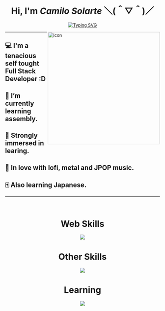 <!-- **KiyotakaDev/KiyotakaDev** is a ✨ _special_ ✨ repository because its `README.md` (this file) appears on your GitHub profile. -->

<div align="center">
  <h1 aligh="center">Hi, I'm <b><i>Camilo Solarte</i></b>  ＼(＾▽＾)／</h1>
  <!-- Typing SVG by DenverCoder1 - https://github.com/DenverCoder1/readme-typing-svg -->
  <p align="center">
    <a href="https://git.io/typing-svg"><img src="https://readme-typing-svg.demolab.com?font=Rubik&weight=600&size=38&duration=3500&pause=500&color=EC1699&center=true&vCenter=true&random=false&width=435&lines=Full+Stack+Developer;Learning+lover;%E3%81%8D%E3%82%88%E3%81%9F%E3%81%8B+%7C+%E3%81%8D%E3%82%88%E3%81%9F%E3%82%8D" alt="Typing SVG" /></a>
  </p>
</div>


<img align="right" width="365" src="https://i.pinimg.com/564x/46/8a/99/468a9954de2ac7efd2c5edb612f477a0.jpg" alt="icon"/>
<hr>

<!-- ```
  💻 I'm a self tought Full Stack Developer :D 
  🔭 I’m currently working on a mobile app. 
  🌱 I’m currently learning Flutter, .NET. 
  🧠 Strongly immersed in learing.
  💖 In love with lofi, metal and JPOP music. 
  🔥 Also learning Japanese. 
``` -->

## 💻 I'm a tenacious self tought Full Stack Developer :D 
<!-- ## 🔭 I’m currently working on a mobile app. -->
## 🌱 I’m currently learning assembly. 
## 🧠 Strongly immersed in learing.
## 🎵 In love with lofi, metal and JPOP music. 
## 🀄 Also learning Japanese.

<hr>

<br/>

<!-- Tech icons -->
<div align="center">
  <!-- Web Skills icons -->
  <h1>Web Skills</h1>
  <p align="center">
    <a href="https://skillicons.dev">
      <img src="https://skillicons.dev/icons?i=html,css,javascript,react,tailwind,php,laravel,express,postgres,prisma,git,github,md,postman&perline=7">
    </a>
  </p>

  <!-- Other Skills icons -->
  <h1>Other Skills</h1>
  <p align="center">
    <a href="https://skillicons.dev">
      <img src="https://skillicons.dev/icons?i=c,bash,neovim,vscode&perline=7">
    </a>
  </p>

  <h1>Learning</h1>
  <!-- Learning icons-->
  <p align="center">
    <a href="https://skillicons.dev">
      <img src="https://skillicons.dev/icons?i=linux,regex&perline=7">
    </a>
  </p>

  <!-- 
  <h1>Interested in</h1>
  !-- interested icons --
  <p align="center">
    <a href="https://skillicons.dev">
      <img src="https://skillicons.dev/icons?i=wasm,py,cs,net&perline=7">
    </a>
  </p>
  -->
</div>
